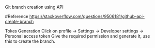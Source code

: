 Git branch creation using API

#Reference 
https://stackoverflow.com/questions/9506181/github-api-create-branch

Tokes Generation
Click on profile -> Settings -> Developer settings -> Personal access token 
Give the required permission and generate it, use this to create the branch.
